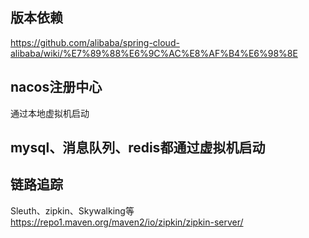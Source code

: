 ## 版本依赖
https://github.com/alibaba/spring-cloud-alibaba/wiki/%E7%89%88%E6%9C%AC%E8%AF%B4%E6%98%8E

## nacos注册中心
通过本地虚拟机启动

## mysql、消息队列、redis都通过虚拟机启动

## 链路追踪
Sleuth、zipkin、Skywalking等
https://repo1.maven.org/maven2/io/zipkin/zipkin-server/

